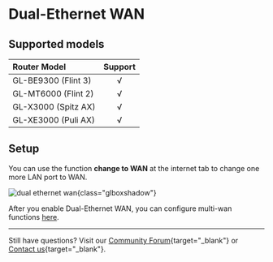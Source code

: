 # Dual-Ethernet WAN

## Supported models

| Router Model                   | Support   |
| :----------------------------- | :-------: |
| GL-BE9300 (Flint 3)            | √         |
| GL-MT6000 (Flint 2)            | √         |
| GL-X3000  (Spitz AX)           | √         |
| GL-XE3000 (Puli AX)            | √         |

## Setup

You can use the function **change to WAN** at the internet tab to change one more LAN port to WAN.

![dual ethernet wan](https://static.gl-inet.com/docs/router/en/4/tutorials/dual-ethernet_wan/dual_ethernet.jpg){class="glboxshadow"}

After you enable Dual-Ethernet WAN, you can configure multi-wan functions [here](../interface_guide/multi-wan.md).

---

Still have questions? Visit our [Community Forum](https://forum.gl-inet.com){target="_blank"} or [Contact us](https://www.gl-inet.com/contacts/){target="_blank"}.
